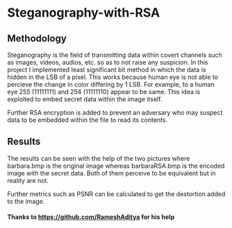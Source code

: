 # Steganography-with-RSA

## Methodology
Steganography is the field of transmitting data within covert channels such as images, videos, audios, etc. so as to not raise any suspicion.
In this project I implemented least significant bit method in which the data is hidden in the LSB of a pixel. This works because human eye is
not able to percieve the change in color differing by 1 LSB. For example, to a human eye 255 (11111111) and 254 (11111110) appear to be same.
This idea is exploited to embed secret data within the image itself.

Further RSA encryption is added to prevent an adversary who may suspect data to be embedded within the file to read its contents.

## Results
The results can be seen with the help of the two pictures where barbara.bmp is the original image whereas barbaraRSA.bmp is the encoded image with the secret data.
Both of them perceive to be equivalent but in reality are not.

Further metrics such as PSNR can be calculated to get the destortion added to the image.


#### Thanks to https://github.com/RameshAditya for his help
